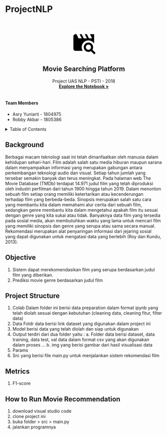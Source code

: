# ProjectNLP

<!-- PROJECT LOGO -->
<br />
<p align="center">
  <a href="https://github.com/RobbyAkbar/JobFlex">
    <img src="movie_search.png" alt="Logo" height="80">
  </a>

  <h2 align="center">Movie Searching Platform</h2>

  <p align="center">
    Project UAS NLP - PSTI - 2018
    <br />
    <a href="https://colab.research.google.com/drive/1p1Zpx1bHn_iB5ai0uxlq5R7mcq4a0xNI"><strong>Explore the Notebook »</strong></a>
    <br />
    <br />
  </p>
</p>

<h4>Team Members</h4>
<ul>
  <li>Asry Yuniarti - 1804975</li>
  <li>Robby Akbar - 1805386</li>
</ul>

<!-- TABLE OF CONTENTS -->
<details>
  <summary>Table of Contents</summary>
  <ol>
    <li><a href="#background">Background</a></li>
    <li><a href="#objective">Objective</a></li>
    <li><a href="#projectstructure">Project Structure</a></li>
    <li><a href="#metrics">Metrics</a></li>
    <li><a href="#evaluation">Evaluation</a></li>
    <li><a href="#howtorunmovierecommend">How to Run Movie Recommendation</a></li>
  </ol>
</details>

## Background
Berbagai macam teknologi saat ini telah dimanfaatkan oleh manusia dalam kehidupan sehari-hari. Film adalah salah satu media hiburan maupun sarana dalam menyampaikan informasi yang merupakan gabungan antara perkembangan teknologi audio dan visual. Setiap tahun jumlah yang tersebar semakin banyak dan terus meningkat. Pada halaman web The Movie
Database (TMDb) terdapat 14.971 judul film yang telah diproduksi oleh industri perfilman dari tahun 1900 hingga tahun 2019. Dalam menonton sebuah film setiap orang memiliki ketertarikan atau kecenderungan terhadap film yang berbeda-beda. Sinopsis merupakan salah satu cara yang membantu kita dalam memahami alur cerita dari sebuah film, sedangkan genre membantu kita dalam mengetahui apakah film itu sesuai dengan genre yang kita sukai atau tidak.
Banyaknya data film yang tersedia pada sosial media, akan membutuhkan waktu yang lama untuk mencari film yang memiliki sinopsis dan genre yang serupa atau sama secara manual. Rekomendasi merupakan alat penyaringan informasi dari jejaring sosial yang dapat digunakan untuk mengatasi data yang berlebih (Roy dan Kundu, 2013). 

## Objective
1. Sistem dapat merekomendasikan film yang serupa berdasarkan judul film yang diberikan.
2. Prediksi movie genre berdasarkan judul film

## Project Structure
1. Colab
Dalam folder ini berisi data preparation dalam format ipynb yang telah diolah sesuai dengan kebutuhan (cleaning data, cleaning fitur, filter data)
2. Data
Foldr data berisi link dataset yang digunakan dalam project ini
3. Model berisi data yang telah diolah dan siap untuk digunakan 
4. Output terdiri dari dua folder yaitu :
a. Folder data berisi dataset, data training, data test, val data dalam format csv yang akan digunakan dalam proses ...
b. img yang berisi gambar dari hasil visualisasi data
4. Params
5. Src yang berisi file main.py untuk menjalankan sistem rekomendasi film


## Metrics
1. F1-score

## How to Run Movie Recommendation
1. download visual studio code
2. clone project ini
3. buka folder > src > main.py
4. jalankan programnya
